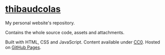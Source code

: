 [thibaudcolas](http://thibaudcolas.fr)
============

My personal website's repository.

Contains the whole source code, assets and attachments.

Built with HTML, CSS and JavaScript. Content available under [CC0](https://creativecommons.org/publicdomain/zero/1.0/). Hosted on [GitHub Pages](http://pages.github.com/).




